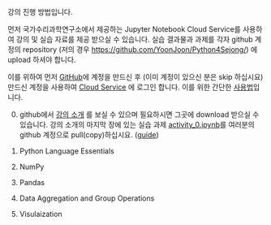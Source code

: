강의 진행 방법입니다.

먼저 국가수리과학연구소에서 제공하는 Jupyter Notebook Cloud Service를 사용하여 강의 및 실습 자료를 제공 받으실 수 있습니다. 실습 결과물과 과제를 각자 github 계정의 repository (저의 경우 https://github.com/YoonJoon/Python4Sejong/) 에 upload 하셔야 합니다. 

이를 위하여 먼저 [GitHub](https://github.com/)에 계정을 만드신 후 (이미 계정이 있으신 분은 skip 하십시요) 만드신 계정을 사용하여 [Cloud Service](https://jupyter.nims.re.kr/) 에 로그인 합니다. 이를 위한 간단한 [사용법](https://github.com/YoonJoon/Python4Sejong/blob/master/how_To_Use.md)입니다.

0. github에서 [강의 소개](https://github.com/YoonJoon/Python4Sejong/blob/master/how_To_Use.md) 를 보실 수 있으며 필요하시면 그곳에 download 받으실 수 있습니다. 강의 소개의 마지막 장에 있는 실습 과제 [activity_0.ipynb](https://github.com/YoonJoon/Python4Sejong/blob/master/activity_0.ipynb)를 여러분의 github 계정으로 pull(copy)하십시요. ([guide]())

1. Python Language Essentials
2. NumPy
3. Pandas
4. Data Aggregation and Group Operations
5. Visulaization
